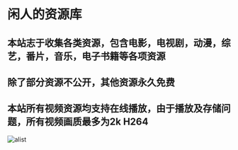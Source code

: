 # 闲人的资源库

## 本站志于收集各类资源，包含电影，电视剧，动漫，综艺，番片，音乐，电子书籍等各项资源

## 除了部分资源不公开，其他资源永久免费

## 本站所有视频资源均支持在线播放，由于播放及存储问题，所有视频画质最多为2k H264

![alist](https://tva3.sinaimg.cn/large/008p8Q1tly1h2i7nvplgzj335o28dqv8.jpg)
